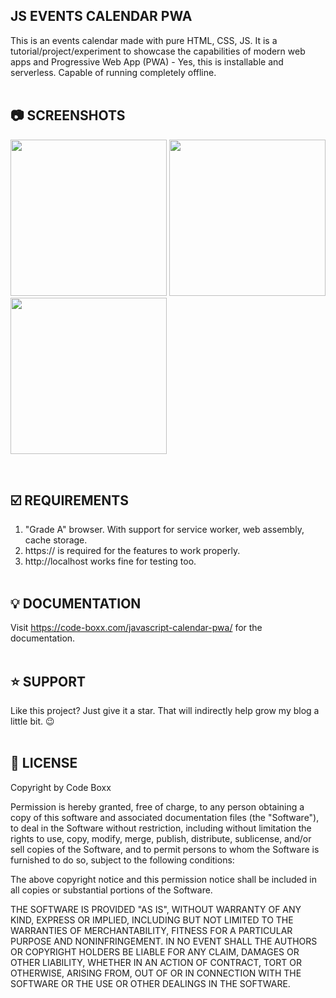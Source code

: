 ## JS EVENTS CALENDAR PWA
This is an events calendar made with pure HTML, CSS, JS. It is a tutorial/project/experiment to showcase the capabilities of modern web apps and Progressive Web App (PWA) - Yes, this is installable and serverless. Capable of running completely offline.
<br><br>

## :camera: SCREENSHOTS
<p float="left">
  <img width="250" src="https://github.com/code-boxx/js-calendar-pwa/blob/main/assets/js-cal-1.png">
  <img width="250" src="https://github.com/code-boxx/js-calendar-pwa/blob/main/assets/js-cal-2.png">
  <img width="250" src="https://github.com/code-boxx/js-calendar-pwa/blob/main/assets/js-cal-3.png">
</p><br>

## :ballot_box_with_check: REQUIREMENTS
1) "Grade A" browser. With support for service worker, web assembly, cache storage.
2) https:// is required for the features to work properly.
3) http://localhost works fine for testing too.
<br><br>

## :bulb: DOCUMENTATION
Visit https://code-boxx.com/javascript-calendar-pwa/ for the documentation.
<br><br>

## :star: SUPPORT
Like this project? Just give it a star. That will indirectly help grow my blog a little bit. :wink:
<br><br>

## :newspaper: LICENSE
Copyright by Code Boxx

Permission is hereby granted, free of charge, to any person obtaining a copy
of this software and associated documentation files (the "Software"), to deal
in the Software without restriction, including without limitation the rights
to use, copy, modify, merge, publish, distribute, sublicense, and/or sell
copies of the Software, and to permit persons to whom the Software is
furnished to do so, subject to the following conditions:

The above copyright notice and this permission notice shall be included in all
copies or substantial portions of the Software.

THE SOFTWARE IS PROVIDED "AS IS", WITHOUT WARRANTY OF ANY KIND, EXPRESS OR
IMPLIED, INCLUDING BUT NOT LIMITED TO THE WARRANTIES OF MERCHANTABILITY,
FITNESS FOR A PARTICULAR PURPOSE AND NONINFRINGEMENT. IN NO EVENT SHALL THE
AUTHORS OR COPYRIGHT HOLDERS BE LIABLE FOR ANY CLAIM, DAMAGES OR OTHER
LIABILITY, WHETHER IN AN ACTION OF CONTRACT, TORT OR OTHERWISE, ARISING FROM,
OUT OF OR IN CONNECTION WITH THE SOFTWARE OR THE USE OR OTHER DEALINGS IN THE
SOFTWARE.